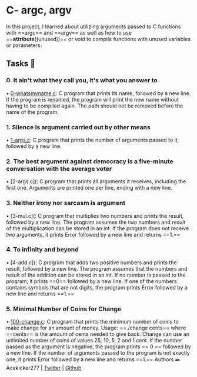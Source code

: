 
# C- argc, argv
In this project, I learned about utilizing arguments passed to C functions with ==argc== and ==argv== as well as how to use ==__attribute__((unused))== or void to compile functions with unused variables or parameters.

## Tasks 📃

### 0. It ain't what they call you, it's what you answer to

• [0-whatsmyname.c](https://github.com/Acekicker277/alx-low_level_programming/blob/main/0x0A-argc_argv/0-whatsmyname.c): C program that prints its name, followed by a new line.
If the program is renamed, the program will print the new name without having to be compiled again.
The path should not be removed before the name of the program.

### 1. Silence is argument carried out by other means

• [1-args.c](https://github.com/Acekicker277/alx-low_level_programming/blob/main/0x0A-argc_argv/1-args.c): C program that prints the number of arguments passed to it, followed by a new line.

### 2. The best argument against democracy is a five-minute conversation with the average voter

• [2-args.c](: C program that prints all arguments it receives, including the first one.
Arguments are printed one per line, ending with a new line.

### 3. Neither irony nor sarcasm is argument

• [3-mul.c](: C program that multiplies two numbers and prints the result, followed by a new line.
The program assumes the two numbers and result of the multiplication can be stored in an int.
If the program does not receive two arguments, it prints Error followed by a new line and returns ==1.==

### 4. To infinity and beyond

• [4-add.c](: C program that adds two positive numbers and prints the result, followed by a new line.
The program assumes that the numbers and result of the addition can be stored in an int.
If no number is passed to the program, it prints ==0== followed by a new line.
If one of the numbers contains symbols that are not digits, the program prints Error followed by a new line and returns ==1.==

### 5. Minimal Number of Coins for Change
• [100-change.c](https://github.com/Acekicker277/alx-low_level_programming/blob/main/0x0A-argc_argv/100-change.c): C program that prints the minimum number of coins to make change for an amount of money.
Usage: ==./change cents== where ==cents== is the amount of cents needed to give back.
Change can use an unlimited number of coins of values 25, 10, 5, 2 and 1 cent.
If the number passed as the argument is negative, the program prints == 0 == followed by a new line.
If the number of arguments passed to the program is not exactly one, it prints Error followed by a new line and returns ==1.==
Authors ✒️ 
Acekicker277 | [Twitter](https://twitter.com/HaymoreAy?t=iI6aWw2a9dKoUss2BsZhJw&s=09) | [Github](https://github.com/Acekicker277)
